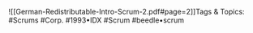 
![[German-Redistributable-Intro-Scrum-2.pdf#page=2]]Tags & Topics:
   #Scrums
   #Corp.
   #1993•IDX
   #Scrum
   #beedle•scrum